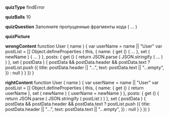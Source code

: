 ____quizType____
findError

____quizBalls____
10

____quizQuestion____
Заполните пропущенные фрагменты кода ( ... )

____quizPicture____

____wrongContent____
function User ( name ) {
    var userName = name || "User"
    var postList = []
    Object.defineProperties ( this, {
        name: {
            get () {
                ...
            },
            set ( newName ) {
                ...
            }
        },
        posts: {
            get () {
                return JSON.parse (
                    JSON.stringify ( ... )
                )
            },
            set ( postData ) {
                postData && postData.header && postData.text ?
                    postList.push ({
                        title: postData.header || "...",
                        text: postData.text || "...empty",
                    }) : null
            }
        }
    })
}

____rightContent____
function User ( name ) {
    var userName = name || "User"
    var postList = []
    Object.defineProperties ( this, {
        name: {
            get () {
                return userName
            },
            set ( newName ) {
                userName = newName
            }
        },
        posts: {
            get () {
                return JSON.parse (
                    JSON.stringify ( postList )
                )
            },
            set ( postData ) {
                postData && postData.header && postData.text ?
                    postList.push ({
                        title: postData.header || "...",
                        text: postData.text || "...empty",
                    }) : null
            }
        }
    })
}
